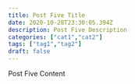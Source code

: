 ```yaml
---
title: Post Five Title
date: 2020-10-28T23:30:05.394Z
description: Post Five Description
categories: ["cat1","cat2"]
tags: ["tag1","tag2"]
draft: false
---
```

Post Five Content